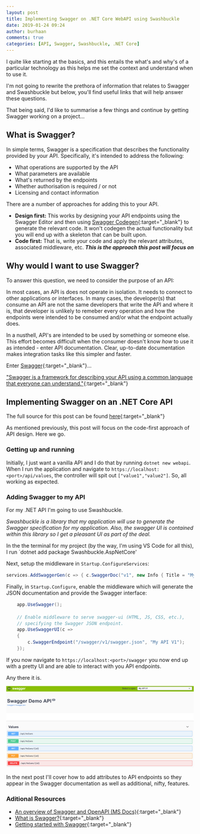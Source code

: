 ```yaml
---
layout: post
title: Implementing Swagger on .NET Core WebAPI using Swashbuckle
date: 2019-01-24 09:24
author: burhaan
comments: true
categories: [API, Swagger, Swashbuckle, .NET Core]
---
```


I quite like starting at the basics, and this entails the what's and why's of a particular technology as this helps me set the context and understand when to use it.

I'm not going to rewrite the prethora of information that relates to Swagger and Swashbuckle but below, you'll find useful links that will help answer these questions.

That being said, I'd like to summarise a few things and continue by getting Swagger working on a project...

## What is Swagger?

In simple terms, Swagger is a specification that describes the functionality provided by your API. Specifically, it's intended to address the following:

- What operations are supported by the API
- What parameters are available
- What's returned by the endpoints
- Whether authorisation is required / or not
- Licensing and contact information

There are a number of approaches for adding this to your API.

- **Design first:** This works by designing your API endpoints using the Swagger Editor and then using [Swagger Codegen](https://swagger.io/tools/swagger-codegen/){:target="\_blank"} to generate the relevant code. It won't codegen the actual functionality but you will end up with a skeleton that can be built upon.
- **Code first:** That is, write your code and apply the relevant attributes, associated middleware, etc. **_This is the approach this post will focus on_**

## Why would I want to use Swagger?

To answer this question, we need to consider the purpose of an API:

In most cases, an API is does not operate in isolation. It needs to connect to other applications or interfaces. In many cases, the developer(s) that consume an API are not the same developers that write the API and where it is, that developer is unlikely to remeber every operation and how the endpoints were intended to be consumed and/or what the endpoint actually does.

In a nusthell, API's are intended to be used by something or someone else.
This effort becomes difficult when the consumer doesn't know _how_ to use it as intended - enter API documentation. Clear, up-to-date documentation makes integration tasks like this simpler and faster.

Enter [Swagger](https://swagger.io/){:target="\_blank"}...

["Swagger is a framework for describing your API using a common language that everyone can understand."](https://blog.readme.io/what-is-swagger-and-why-it-matters/){:target="\_blank"}

## Implementing Swagger on an .NET Core API

The full source for this post can be found [here](https://github.com/BurhaanT/spike-swagger){:target="\_blank"}

As mentioned previously, this post will focus on the code-first approach of API design. Here we go.

### Getting up and running

Initially, I just want a vanilla API and I do that by running `dotnet new webapi`.
When I run the application and navigate to `https://localhost:<port>/api/values`, the controller will spit out `["value1","value2"]`. So, all working as expected.

### Adding Swagger to my API

For my .NET API I'm going to use Swashbuckle.

_Swashbuckle is a library that my application will use to generate the Swagger specification for my application. Also, the swagger UI is contained within this library so I get a pleasant UI as part of the deal._

In the the terminal for my project (by the way, I'm using VS Code for all this), I run `dotnet add package Swashbuckle.AspNetCore'

Next, setup the middleware in `Startup.ConfigureServices`:

```csharp
services.AddSwaggerGen(c => { c.SwaggerDoc("v1", new Info { Title = "My API", Version = "v1" }); });
```

Finally, in `Startup.Configure`, enable the middleware which will generate the JSON documentation and provide the Swagger interface:

```csharp
    app.UseSwagger();

    // Enable middleware to serve swagger-ui (HTML, JS, CSS, etc.),
    // specifying the Swagger JSON endpoint.
    app.UseSwaggerUI(c =>
    {
        c.SwaggerEndpoint("/swagger/v1/swagger.json", "My API V1");
    });

```

If you now navigate to `https://localhost:<port>/swagger` you now end up with a pretty UI and are able to interact with you API endpoints.

Any there it is.

![SwaggerUI](/img/content/swagger-ui.png)

In the next post I'll cover how to add attributes to API endpoints so they appear in the Swagger documentation as well as additional, nifty, features.

### Aditional Resources

- [An overview of Swagger and OpenAPI (MS Docs)](https://docs.microsoft.com/en-us/aspnet/core/tutorials/web-api-help-pages-using-swagger?view=aspnetcore-2.2){:target="\_blank"}
- [What is Swagger?](https://swagger.io/docs/specification/2-0/what-is-swagger/){:target="\_blank"}
- [Getting started with Swagger](https://swagger.io/tools/open-source/getting-started/){:target="\_blank"}
